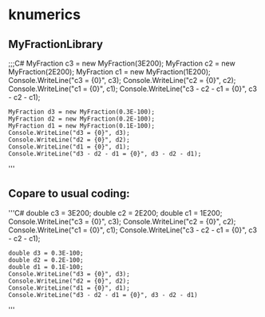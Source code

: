# knumerics

## MyFractionLibrary

;;;C#
    MyFraction c3 = new MyFraction(3E200);
    MyFraction c2 = new MyFraction(2E200);
    MyFraction c1 = new MyFraction(1E200);
    Console.WriteLine("c3 = {0}", c3);
    Console.WriteLine("c2 = {0}", c2);
    Console.WriteLine("c1 = {0}", c1);
    Console.WriteLine("c3 - c2 - c1 = {0}", c3 - c2 - c1);

    MyFraction d3 = new MyFraction(0.3E-100);
    MyFraction d2 = new MyFraction(0.2E-100);
    MyFraction d1 = new MyFraction(0.1E-100);
    Console.WriteLine("d3 = {0}", d3);
    Console.WriteLine("d2 = {0}", d2);
    Console.WriteLine("d1 = {0}", d1);
    Console.WriteLine("d3 - d2 - d1 = {0}", d3 - d2 - d1);
'''

## Copare to usual coding:
'''C#
    double c3 = 3E200;
    double c2 = 2E200;
    double c1 = 1E200;
    Console.WriteLine("c3 = {0}", c3);
    Console.WriteLine("c2 = {0}", c2);
    Console.WriteLine("c1 = {0}", c1);
    Console.WriteLine("c3 - c2 - c1 = {0}", c3 - c2 - c1);

    double d3 = 0.3E-100;
    double d2 = 0.2E-100;
    double d1 = 0.1E-100;
    Console.WriteLine("d3 = {0}", d3);
    Console.WriteLine("d2 = {0}", d2);
    Console.WriteLine("d1 = {0}", d1);
    Console.WriteLine("d3 - d2 - d1 = {0}", d3 - d2 - d1)
'''
